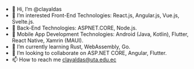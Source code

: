 - 👋 Hi, I’m @clayaldas
- 👀 I’m interested Front-End Technologies: React.js, Angular.js, Vue.js, Svelte.js.
- 👀 Back-End Technologies: ASPNET.CORE, Node.js.
- 👀 Mobile App Development Technologies: Android (Java, Kotlin), Flutter, React Native, Xamrin (MAUI).
- 🌱 I’m currently learning Rust, WebAssembly, Go.
- 💞️ I’m looking to collaborate on ASP.NET CORE, Angular, Flutter.
- 📫 How to reach me clayaldas@uta.edu.ec

<!---
clayaldas/clayaldas is a ✨ special ✨ repository because its `README.md` (this file) appears on your GitHub profile.
You can click the Preview link to take a look at your changes.
--->
